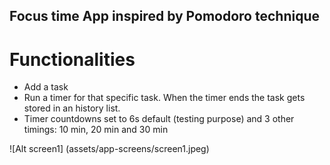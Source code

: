 ## Focus time App inspired by Pomodoro technique

# Functionalities

- Add a task
- Run a timer for that specific task. When the timer ends the task gets stored in an history list.
- Timer countdowns set to 6s default (testing purpose) and 3 other timings: 10 min, 20 min and 30 min

![Alt screen1] (assets/app-screens/screen1.jpeg)
